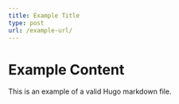 ```yaml
---
title: Example Title
type: post
url: /example-url/
---
```


# Example Content

This is an example of a valid Hugo markdown file.